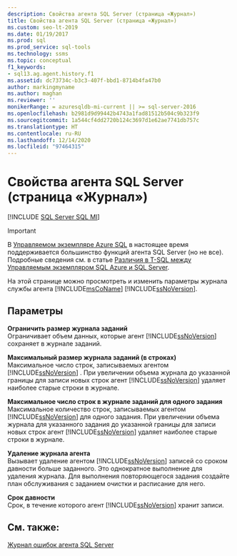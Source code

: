 ```yaml
---
description: Свойства агента SQL Server (страница «Журнал»)
title: Свойства агента SQL Server (страница «Журнал»)
ms.custom: seo-lt-2019
ms.date: 01/19/2017
ms.prod: sql
ms.prod_service: sql-tools
ms.technology: ssms
ms.topic: conceptual
f1_keywords:
- sql13.ag.agent.history.f1
ms.assetid: dc73734c-b3c3-407f-bbd1-8714b4fa47b0
author: markingmyname
ms.author: maghan
ms.reviewer: ''
monikerRange: = azuresqldb-mi-current || >= sql-server-2016
ms.openlocfilehash: b2981d9d99442b4743a1fad81512b504c9b323f9
ms.sourcegitcommit: 1a544cf4dd2720b124c3697d1e62ae7741db757c
ms.translationtype: HT
ms.contentlocale: ru-RU
ms.lasthandoff: 12/14/2020
ms.locfileid: "97464315"
---
```

# <a name="sql-server-agent-properties-history-page"></a>Свойства агента SQL Server (страница «Журнал»)
[!INCLUDE [SQL Server SQL MI](../../includes/applies-to-version/sql-asdbmi.md)]

> [!IMPORTANT]  
> В [Управляемом экземпляре Azure SQL](/azure/sql-database/sql-database-managed-instance) в настоящее время поддерживается большинство функций агента SQL Server (но не все). Подробные сведения см. в статье [Различия в T-SQL между Управляемым экземпляром SQL Azure и SQL Server](/azure/sql-database/sql-database-managed-instance-transact-sql-information#sql-server-agent).

На этой странице можно просмотреть и изменить параметры журнала службы агента [!INCLUDE[msCoName](../../includes/msconame_md.md)] [!INCLUDE[ssNoVersion](../../includes/ssnoversion-md.md)].  
  
## <a name="options"></a>Параметры  
**Ограничить размер журнала заданий**  
Ограничивает объем данных, которые агент [!INCLUDE[ssNoVersion](../../includes/ssnoversion-md.md)] сохраняет в журнале заданий.  
  
**Максимальный размер журнала заданий (в строках)**  
Максимальное число строк, записываемых агентом [!INCLUDE[ssNoVersion](../../includes/ssnoversion-md.md)] . При увеличении объема журнала до указанной границы для записи новых строк агент [!INCLUDE[ssNoVersion](../../includes/ssnoversion-md.md)] удаляет наиболее старые строки в журнале.  
  
**Максимальное число строк в журнале заданий для одного задания**  
Максимальное количество строк, записываемых агентом [!INCLUDE[ssNoVersion](../../includes/ssnoversion-md.md)] для одного задания. При увеличении объема журнала для указанного задания до указанной границы для записи новых строк агент [!INCLUDE[ssNoVersion](../../includes/ssnoversion-md.md)] удаляет наиболее старые строки в журнале.  
  
**Удаление журнала агента**  
Вызывает удаление агентом [!INCLUDE[ssNoVersion](../../includes/ssnoversion-md.md)] записей со сроком давности больше заданного. Это однократное выполнение для удаления журнала. Для выполнения повторяющегося задания создайте план обслуживания с заданием очистки и расписание для него.  
  
**Срок давности**  
Срок, в течение которого агент [!INCLUDE[ssNoVersion](../../includes/ssnoversion-md.md)] хранит записи.  
  
## <a name="see-also"></a>См. также:  
[Журнал ошибок агента SQL Server](../../ssms/agent/sql-server-agent-error-log.md)  
